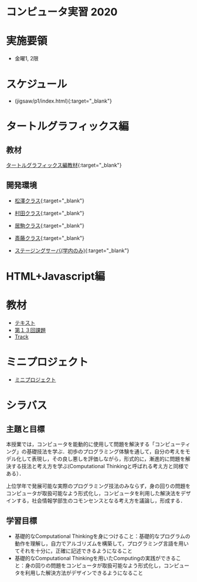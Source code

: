 # コンピュータ実習 2020

# 実施要領
- 金曜1, 2限

# スケジュール
- (jigsaw/p1/index.html){:target="_blank"}

<!--
# スケジュール
- [スケジュール](https://docs.google.com/spreadsheets/d/1LOKHvdWjqzRdcqco0fPwPuG69iuIHuf_rEfVPZKZ35U/edit?usp=sharing)
-->

# タートルグラフィックス編
## 教材
[タートルグラフィックス編教材](text/index.html){:target="_blank"}

## 開発環境
- [松澤クラス](http://pp1.si.aoyama.ac.jp/signin.html){:target="_blank"}
- [村田クラス](http://pp2.si.aoyama.ac.jp/signin.html){:target="_blank"}
- [居駒クラス](http://pp3.si.aoyama.ac.jp/signin.html){:target="_blank"}
- [斎藤クラス](http://pp4.si.aoyama.ac.jp/signin.html){:target="_blank"}

- [ステージングサーバ(学内のみ)](http://ppstaging-creco.si.aoyama.ac.jp/){:target="_blank"}

<!-- ## 中間テスト環境

- [松澤クラス](http://pp2.si.aoyama.ac.jp/exam/){:target="_blank"}
- [村田クラス](http://pp3.si.aoyama.ac.jp/exam/){:target="_blank"}
- [居駒クラス](http://pp4.si.aoyama.ac.jp/exam/){:target="_blank"}
- [斎藤クラス](http://pp1.si.aoyama.ac.jp/exam/){:target="_blank"} -->

# HTML+Javascript編

# 教材
- [テキスト](text-part3/index.html)
- [第１３回課題](part3-2019/practice13/practice13.html)
- [Track](https://aoyama-gakuin-univ.tracks.run/auth/signin)
<!-- - [アンケート](https://docs.google.com/forms/d/e/1FAIpQLSenUUh6EhsaKtNT7QocNMJqFeTlYOllDdaAeyMzXdlod9Ydwg/viewform) -->

# ミニプロジェクト
- [ミニプロジェクト](part3-2019/project02.html)

# シラバス
## 主題と目標
本授業では，コンピュータを能動的に使用して問題を解決する「コンピューティング」の基礎技法を学ぶ．初歩のプログラミング体験を通して，自分の考えをモデル化して表現し，その良し悪しを評価しながら，形式的に，漸進的に問題を解決する技法と考え方を学ぶ(Computational Thinkingと呼ばれる考え方と同様である）．

上位学年で発展可能な実際のプログラミング技法のみならず，身の回りの問題をコンピュータが取扱可能なよう形式化し，コンピュータを利用した解決法をデザインする，社会情報学部生のコモンセンスとなる考え方を議論し，形成する．

## 学習目標
- 基礎的なComputational Thinkingを身につけること：基礎的なプログラムの動作を理解し，自力でアルゴリズムを構築して，プログラミング言語を用いてそれを十分に，正確に記述できるようになること
- 基礎的なComputational Thinkingを用いたComputingの実践ができること：身の回りの問題をコンピュータが取扱可能なよう形式化し，コンピュータを利用した解決方法がデザインできるようになること